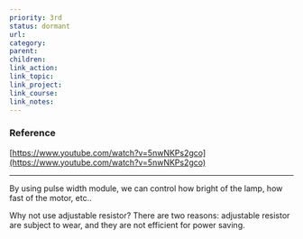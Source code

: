 ```yaml
---
priority: 3rd
status: dormant
url: 
category: 
parent: 
children: 
link_action: 
link_topic: 
link_project: 
link_course: 
link_notes: 
---
```



### Reference

[https://www.youtube.com/watch?v=5nwNKPs2gco](https://www.youtube.com/watch?v=5nwNKPs2gco)

---

By using pulse width module, we can control how bright of the lamp, how fast of the motor, etc..

Why not use adjustable resistor? There are two reasons: adjustable resistor are subject to wear, and they are not efficient for power saving.